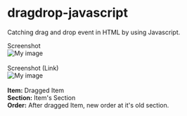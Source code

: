 # dragdrop-javascript
Catching drag and drop event in HTML by using Javascript.

Screenshot<br>
![My image](https://raw.githubusercontent.com/aekynr/dragdrop-javascript/master/projectImages/Main.png)
<br><br>
Screenshot (Link)<br>
![My image](https://raw.githubusercontent.com/aekynr/dragdrop-javascript/master/projectImages/Link.png)
<br><br>
**Item:** Dragged Item<br>
**Section:** Item's Section<br>
**Order:** After dragged Item, new order at it's old section.
